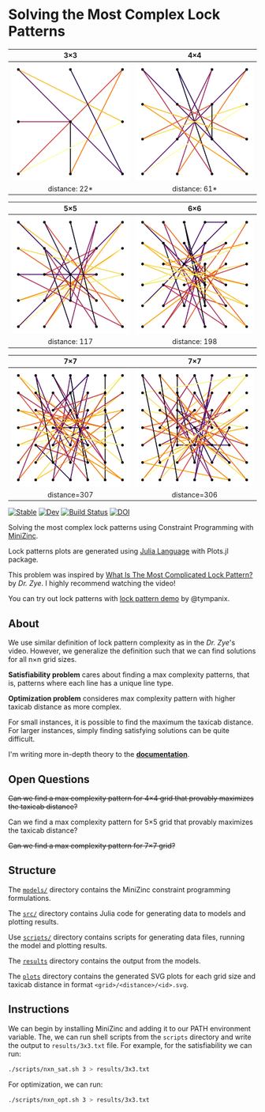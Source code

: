 # Solving the Most Complex Lock Patterns
3×3 | 4×4
:-:|:-:
![](plots/3x3/22/8827232152991697021.svg) | ![](plots/4x4/61/3959962646779093142.svg)
distance: 22* | distance: 61*

5×5 | 6×6
:-:|:-:
![](plots/5x5/117/1502200068648444540.svg) | ![](plots/6x6/198/1384112307011283409.svg)
distance: 117 | distance: 198

7×7 | 7×7
:-: | :-:
![](plots/7x7/307/6719920827228322513.svg) | ![](plots/7x7/306/6525101948841144785.svg)
distance=307 | distance=306

[![Stable](https://img.shields.io/badge/docs-stable-blue.svg)](https://jaantollander.github.io/LockPatternComplexity.jl/stable)
[![Dev](https://img.shields.io/badge/docs-dev-blue.svg)](https://jaantollander.github.io/LockPatternComplexity.jl/dev)
[![Build Status](https://github.com/jaantollander/LockPatternComplexity.jl/workflows/CI/badge.svg)](https://github.com/jaantollander/LockPatternComplexity.jl/actions)
[![DOI](https://zenodo.org/badge/433790288.svg)](https://zenodo.org/badge/latestdoi/433790288)

Solving the most complex lock patterns using Constraint Programming with [MiniZinc](https://www.minizinc.org/).

Lock patterns plots are generated using [Julia Language](https://julialang.org/) with Plots.jl package.

This problem was inspired by [What Is The Most Complicated Lock Pattern?](https://www.youtube.com/watch?v=PKjbBQ0PBCQ) by *Dr. Zye*. I highly recommend watching the video!

You can try out lock patterns with [lock pattern demo](https://tympanix.github.io/pattern-lock-js/) by @tympanix.


## About
We use similar definition of lock pattern complexity as in the *Dr. Zye*'s video. However, we generalize the definition such that we can find solutions for all n×n grid sizes.

**Satisfiability problem** cares about finding a max complexity patterns, that is, patterns where each line has a unique line type.

**Optimization problem** consideres max complexity pattern with higher taxicab distance as more complex.

For small instances, it is possible to find the maximum the taxicab distance. For larger instances, simply finding satisfying solutions can be quite difficult.

I'm writing more in-depth theory to the [**documentation**](https://jaantollander.github.io/LockPatternComplexity.jl/dev/).


## Open Questions
~~Can we find a max complexity pattern for 4×4 grid that provably maximizes the taxicab distance?~~

Can we find a max complexity pattern for 5×5 grid that provably maximizes the taxicab distance?

~~Can we find a max complexity pattern for 7×7 grid?~~


## Structure
The [`models/`](./models/) directory contains the MiniZinc constraint programming formulations.

The [`src/`](./src/) directory contains Julia code for generating data to models and plotting results.

Use [`scripts/`](./scripts/) directory contains scripts for generating data files, running the model and plotting results.

The [`results`](./results/) directory contains the output from the models.

The [`plots`](./plots/) directory contains the generated SVG plots for each grid size and taxicab distance in format `<grid>/<distance>/<id>.svg`.


## Instructions
We can begin by installing MiniZinc and adding it to our PATH environment variable. The, we can run shell scripts from the `scripts` directory and write the output to `results/3x3.txt` file. For example, for the satisfiability we can run:

```bash
./scripts/nxn_sat.sh 3 > results/3x3.txt
```

For optimization, we can run:

```bash
./scripts/nxn_opt.sh 3 > results/3x3.txt
```
